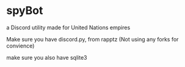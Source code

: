 # spyBot
a Discord utility made for United Nations empires

Make sure you have discord.py, from rapptz (Not using any forks for convience)

make sure you also have sqlite3
